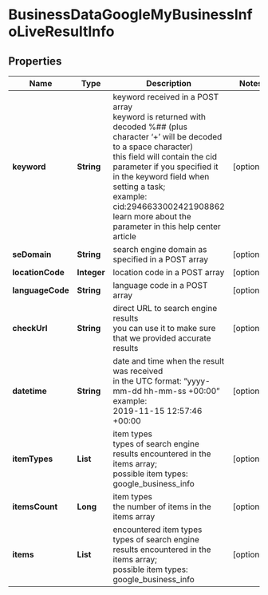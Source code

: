 # BusinessDataGoogleMyBusinessInfoLiveResultInfo


## Properties

| Name | Type | Description | Notes |
|------------ | ------------- | ------------- | -------------|
**keyword** | **String** | keyword received in a POST array<br>keyword is returned with decoded %## (plus character ‘+’ will be decoded to a space character)<br>this field will contain the cid parameter if you specified it in the keyword field when setting a task;<br>example:<br>cid:2946633002421908862<br>learn more about the parameter in this help center article |[optional]|
**seDomain** | **String** | search engine domain as specified in a POST array |[optional]|
**locationCode** | **Integer** | location code in a POST array |[optional]|
**languageCode** | **String** | language code in a POST array |[optional]|
**checkUrl** | **String** | direct URL to search engine results<br>you can use it to make sure that we provided accurate results |[optional]|
**datetime** | **String** | date and time when the result was received<br>in the UTC format: “yyyy-mm-dd hh-mm-ss +00:00”<br>example:<br>2019-11-15 12:57:46 +00:00 |[optional]|
**itemTypes** | **List<String>** | item types<br>types of search engine results encountered in the items array;<br>possible item types: google_business_info |[optional]|
**itemsCount** | **Long** | item types<br>the number of items in the items array |[optional]|
**items** | **List<ItemsGoogleBusinessInfo>** | encountered item types<br>types of search engine results encountered in the items array;<br>possible item types: google_business_info |[optional]|